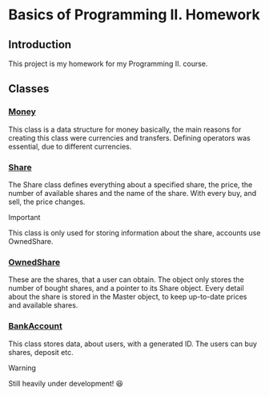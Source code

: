 # Basics of Programming II. Homework
## Introduction

This project is my homework for my Programming II. course.

## Classes

### [Money](headers/Money.hpp)

This class is a data structure for money basically, the main reasons for
creating this class were currencies and transfers. Defining operators was
essential, due to different currencies.

### [Share](headers/Share.hpp)

The Share class defines everything about a specified share, the price, the number of
available shares and the name of the share. With every buy, and sell, the price changes.

> [!IMPORTANT]
>This class is only used for storing information about the share, accounts use OwnedShare.

### [OwnedShare](headers/Share.hpp)

These are the shares, that a user can obtain. The object only stores the number of bought shares, and a pointer
to its Share object. Every detail about the share is stored in the Master object, to keep up-to-date prices and 
available shares.

### [BankAccount](headers/BankAccount.hpp)

This class stores data, about users, with a generated ID. The users can buy shares, deposit etc.

> [!WARNING]
> Still heavily under development! :laughing:


